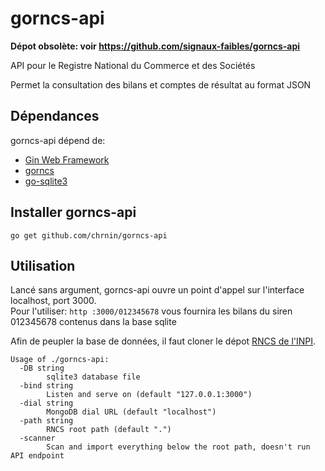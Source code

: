 # gorncs-api 

**Dépot obsolète: voir https://github.com/signaux-faibles/gorncs-api**

API pour le Registre National du Commerce et des Sociétés

Permet la consultation des bilans et comptes de résultat au format JSON

## Dépendances

gorncs-api dépend de:

- [Gin Web Framework](http://github.com/gin-gonic/gin)
- [gorncs](http://github.com/chrnin/gorncs)
- [go-sqlite3](http://github.com/mattn/go-sqlite3)

## Installer gorncs-api
`go get github.com/chrnin/gorncs-api`

## Utilisation 
Lancé sans argument, gorncs-api ouvre un point d'appel sur l'interface localhost, port 3000.  
Pour l'utiliser: `http :3000/012345678` vous fournira les bilans du siren 012345678 contenus dans la base sqlite

Afin de peupler la base de données, il faut cloner le dépot [RNCS de l'INPI](https://www.inpi.fr/fr/licence-registre-national-du-commerce-et-des-societes-rncs).

```
Usage of ./gorncs-api:
  -DB string
        sqlite3 database file
  -bind string
        Listen and serve on (default "127.0.0.1:3000")
  -dial string
        MongoDB dial URL (default "localhost")
  -path string
        RNCS root path (default ".")
  -scanner
        Scan and import everything below the root path, doesn't run API endpoint
```
